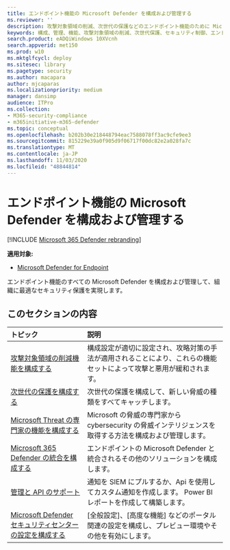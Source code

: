 ```yaml
---
title: エンドポイント機能の Microsoft Defender を構成および管理する
ms.reviewer: ''
description: 攻撃対象領域の削減、次世代の保護などのエンドポイント機能のために Microsoft Defender を構成および管理する
keywords: 構成、管理、機能、攻撃対象領域の削減、次世代保護、セキュリティ制御、エンドポイントの検出と応答、自動調査および修復、セキュリティ制御、制御
search.product: eADQiWindows 10XVcnh
search.appverid: met150
ms.prod: w10
ms.mktglfcycl: deploy
ms.sitesec: library
ms.pagetype: security
ms.author: macapara
author: mjcaparas
ms.localizationpriority: medium
manager: dansimp
audience: ITPro
ms.collection:
- M365-security-compliance
- m365initiative-m365-defender
ms.topic: conceptual
ms.openlocfilehash: b202b30e218448794eac7588078ff3ac9cfe9ee3
ms.sourcegitcommit: 815229e39a0f905d9f06717f00dc82e2a028fa7c
ms.translationtype: MT
ms.contentlocale: ja-JP
ms.lasthandoff: 11/03/2020
ms.locfileid: "48844814"
---
```

# <a name="configure-and-manage-microsoft-defender-for-endpoint-capabilities"></a>エンドポイント機能の Microsoft Defender を構成および管理する

[!INCLUDE [Microsoft 365 Defender rebranding](../includes/microsoft-defender.md)]

**適用対象:**

- [Microsoft Defender for Endpoint](https://go.microsoft.com/fwlink/p/?linkid=2069559)

エンドポイント機能のすべての Microsoft Defender を構成および管理して、組織に最適なセキュリティ保護を実現します。 


## <a name="in-this-section"></a>このセクションの内容 
トピック | 説明 
:---|:---
[攻撃対象領域の削減機能を構成する](https://docs.microsoft.com/windows/security/threat-protection/microsoft-defender-atp/configure-attack-surface-reduction) |  構成設定が適切に設定され、攻略対策の手法が適用されることにより、これらの機能セットによって攻撃と悪用が緩和されます。 
[次世代の保護を構成する](https://docs.microsoft.com/windows/security/threat-protection/windows-defender-antivirus/configure-windows-defender-antivirus-features) | 次世代の保護を構成して、新しい脅威の種類をすべてキャッチします。
[Microsoft Threat の専門家の機能を構成する](https://docs.microsoft.com/windows/security/threat-protection/microsoft-defender-atp/configure-microsoft-threat-experts) | Microsoft の脅威の専門家から cybersecurity の脅威インテリジェンスを取得する方法を構成および管理します。
[Microsoft 365 Defender の統合を構成する](https://docs.microsoft.com/windows/security/threat-protection/microsoft-defender-atp/threat-protection-integration)| エンドポイントの Microsoft Defender と統合されるその他のソリューションを構成します。
[管理と API のサポート](https://docs.microsoft.com/windows/security/threat-protection/microsoft-defender-atp/management-apis)| 通知を SIEM にプルするか、Api を使用してカスタム通知を作成します。 Power BI レポートを作成して構築します。 
[Microsoft Defender セキュリティセンターの設定を構成する](https://docs.microsoft.com/windows/security/threat-protection/microsoft-defender-atp/preferences-setup) |  [全般設定]、[高度な機能] などのポータル関連の設定を構成し、プレビュー環境やその他を有効にします。



